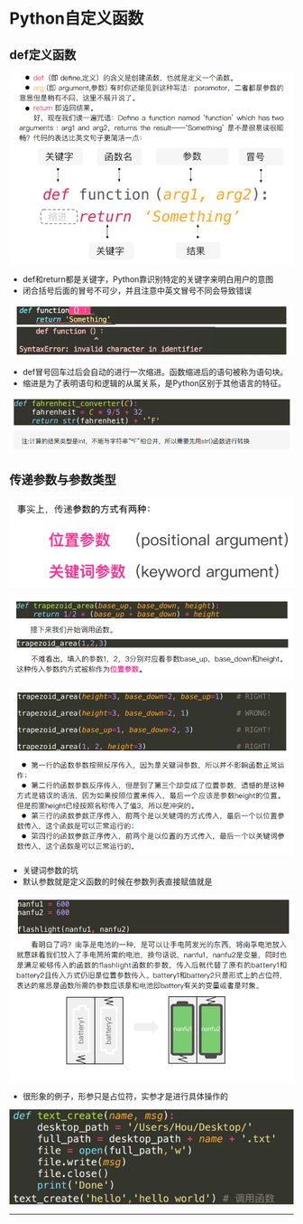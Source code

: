 # Python自定义函数

## def定义函数

![1547812217656.png](image/1547812217656.png)

* def和return都是关键字，Python靠识别特定的关键字来明白用户的意图
* 闭合括号后面的冒号不可少，并且注意中英文冒号不同会导致错误

![1547812320167.png](image/1547812320167.png)

* def冒号回车过后会自动的进行一次缩进。函数缩进后的语句被称为语句块。
* 缩进是为了表明语句和逻辑的从属关系，是Python区别于其他语言的特征。

![1547812433777.png](image/1547812433777.png)

## 传递参数与参数类型

![1547812593367.png](image/1547812593367.png)

![1547812613465.png](image/1547812613465.png)

![1547812717497.png](image/1547812717497.png)

* 关键词参数的坑
* 默认参数就是定义函数的时候在参数列表直接赋值就是

![1547812766513.png](image/1547812766513.png)

* 很形象的例子，形参只是占位符，实参才是进行具体操作的

![1547812931336.png](image/1547812931336.png)




---
